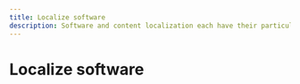 ```yaml
---
title: Localize software
description: Software and content localization each have their particular characteristics that drive different localization strategies.
--- 
```


# Localize software

